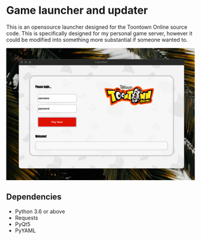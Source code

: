 # Game launcher and updater
This is an opensource launcher designed for the Toontown Online source code. This is specifically designed for my personal game server, however it could be modified into something more substantial if someone wanted to.

![launcher](https://github.com/nate97/Launcher/blob/master/demo_images/example_00.png)

## Dependencies
- Python 3.6 or above
- Requests
- PyQt5
- PyYAML
